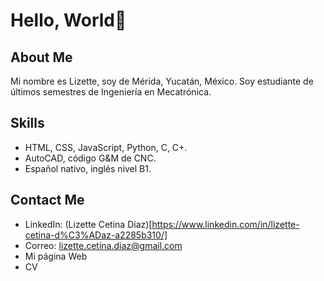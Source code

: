 # Hello, World👋

 ## About Me
 Mi nombre es Lizette, soy de Mérida, Yucatán, México.
 Soy estudiante de últimos semestres de Ingeniería en Mecatrónica. 
 ## Skills
- HTML, CSS, JavaScript, Python, C, C+.
- AutoCAD, código G&M de CNC.
- Español nativo, inglés nivel B1.
 ## Contact Me
 - LinkedIn: (Lizette Cetina Díaz)[https://www.linkedin.com/in/lizette-cetina-d%C3%ADaz-a2285b310/]
 - Correo: lizette.cetina.diaz@gmail.com
 - Mi página Web
 - CV
